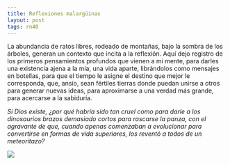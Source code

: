 ```yaml
---
title: Reflexiones malargüinas
layout: post
tags: rn40
---
```


La abundancia de ratos libres, rodeado de montañas, bajo la sombra de los árboles, generan un contexto que incita a la reflexión. Aquí dejo registro de los primeros pensamientos profundos que vienen a mi mente, para darles una existencia ajena a la mía, una vida aparte, librándolos como mensajes en botellas, para que el tiempo le asigne el destino que mejor le corresponda, que, ansío, sean fértiles tierras donde puedan unirse a otros para generar nuevas ideas, para aproximarse a una verdad más grande, para acercarse a la sabiduría.

*Si Dios existe, ¿por qué habría sido tan cruel como para darle a los dinosaurios brazos demasiado cortos para rascarse la panza, con el agravante de que, cuando apenas comenzaban a evolucionar para convertirse en formas de vida superiores, los reventó a todos de un meteoritazo?*

[![](https://cloud.githubusercontent.com/assets/1107605/5804998/c80e0d7a-9fe9-11e4-87a5-1bb1067f1a94.JPG)](https://cloud.githubusercontent.com/assets/1107605/5804999/c8151282-9fe9-11e4-9deb-e530c2e368e4.JPG)
